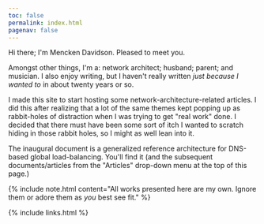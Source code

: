 ```yaml
---
toc: false
permalink: index.html
pagenav: false
---
```


Hi there; I'm Mencken Davidson.  Pleased to meet you.  

Amongst other things, I'm a: network architect; husband; parent; and musician.  I also enjoy writing, but I haven't really written *just because I wanted to* in about twenty years or so.

I made this site to start hosting some network-architecture-related articles.  I did this after realizing that a lot of the same themes kept popping up as rabbit-holes of distraction when I was trying to get "real work" done. I decided that there must have been some sort of itch I wanted to scratch hiding in those rabbit holes, so I might as well lean into it.

The inaugural document is a generalized reference architecture for DNS-based global load-balancing.  You'll find it (and the subsequent documents/articles from the "Articles" drop-down menu at the top of this page.)


{% include note.html content="All works presented here are my own.  Ignore them or adore them as *you* best see fit." %}



{% include links.html %}